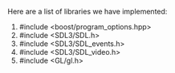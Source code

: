 Here are a list of libraries we have implemented:
1. #include <boost/program_options.hpp>
2. #include <SDL3/SDL.h>
3. #include <SDL3/SDL_events.h> 
4. #include <SDL3/SDL_video.h>
5. #include <GL/gl.h>

